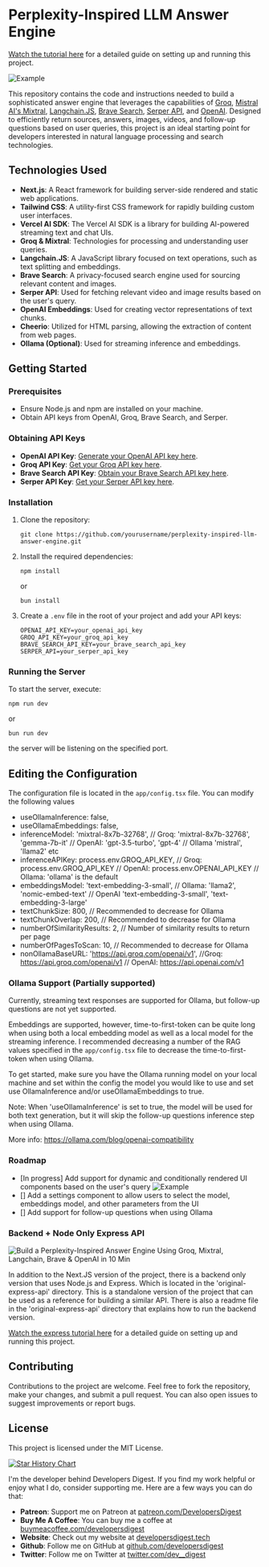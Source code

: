 # Perplexity-Inspired LLM Answer Engine

[Watch the tutorial here](https://youtu.be/kFC-OWw7G8k) for a detailed guide on setting up and running this project.

![Example](https://media.giphy.com/media/v1.Y2lkPTc5MGI3NjExZmJ0ZnhmNjkwYzczZDlqZzM1dDRka2k1MGx6dW02ZHl5dzV0aGQwMiZlcD12MV9pbnRlcm5hbF9naWZfYnlfaWQmY3Q9Zw/mluzeYSMGoAnSXg0ft/giphy.gif)

This repository contains the code and instructions needed to build a sophisticated answer engine that leverages the capabilities of [Groq](https://www.groq.com/), [Mistral AI's Mixtral](https://mistral.ai/news/mixtral-of-experts/), [Langchain.JS](https://js.langchain.com/docs/), [Brave Search](https://search.brave.com/), [Serper API](https://serper.dev/), and [OpenAI](https://openai.com/). Designed to efficiently return sources, answers, images, videos, and follow-up questions based on user queries, this project is an ideal starting point for developers interested in natural language processing and search technologies.

## Technologies Used

- **Next.js**: A React framework for building server-side rendered and static web applications.
- **Tailwind CSS**: A utility-first CSS framework for rapidly building custom user interfaces.
- **Vercel AI SDK**: The Vercel AI SDK is a library for building AI-powered streaming text and chat UIs.
- **Groq & Mixtral**: Technologies for processing and understanding user queries.
- **Langchain.JS**: A JavaScript library focused on text operations, such as text splitting and embeddings.
- **Brave Search**: A privacy-focused search engine used for sourcing relevant content and images.
- **Serper API**: Used for fetching relevant video and image results based on the user's query.
- **OpenAI Embeddings**: Used for creating vector representations of text chunks.
- **Cheerio**: Utilized for HTML parsing, allowing the extraction of content from web pages.
- **Ollama (Optional)**: Used for streaming inference and embeddings.

## Getting Started

### Prerequisites

- Ensure Node.js and npm are installed on your machine.
- Obtain API keys from OpenAI, Groq, Brave Search, and Serper.

### Obtaining API Keys

- **OpenAI API Key**: [Generate your OpenAI API key here](https://platform.openai.com/account/api-keys).
- **Groq API Key**: [Get your Groq API key here](https://console.groq.com/keys).
- **Brave Search API Key**: [Obtain your Brave Search API key here](https://brave.com/search/api/).
- **Serper API Key**: [Get your Serper API key here](https://serper.dev/).

### Installation

1. Clone the repository:
    ```
    git clone https://github.com/yourusername/perplexity-inspired-llm-answer-engine.git
    ```
2. Install the required dependencies:
    ```
    npm install
    ```
    or
    ```
    bun install
    ```
3. Create a `.env` file in the root of your project and add your API keys:
    ```
    OPENAI_API_KEY=your_openai_api_key
    GROQ_API_KEY=your_groq_api_key
    BRAVE_SEARCH_API_KEY=your_brave_search_api_key
    SERPER_API=your_serper_api_key
    ```

### Running the Server

To start the server, execute:
```
npm run dev
```
or
```
bun run dev
```

the server will be listening on the specified port.

## Editing the Configuration

The configuration file is located in the `app/config.tsx` file. You can modify the following values

- useOllamaInference: false,
- useOllamaEmbeddings: false,
- inferenceModel: 'mixtral-8x7b-32768', // Groq: 'mixtral-8x7b-32768', 'gemma-7b-it' // OpenAI: 'gpt-3.5-turbo', 'gpt-4' // Ollama 'mistral', 'llama2' etc
- inferenceAPIKey: process.env.GROQ_API_KEY, // Groq: process.env.GROQ_API_KEY // OpenAI: process.env.OPENAI_API_KEY // Ollama: 'ollama' is the default
- embeddingsModel: 'text-embedding-3-small', // Ollama: 'llama2', 'nomic-embed-text' // OpenAI 'text-embedding-3-small', 'text-embedding-3-large'
- textChunkSize: 800, // Recommended to decrease for Ollama
- textChunkOverlap: 200, // Recommended to decrease for Ollama
- numberOfSimilarityResults: 2, // Number of similarity results to return per page
- numberOfPagesToScan: 10, // Recommended to decrease for Ollama
- nonOllamaBaseURL: 'https://api.groq.com/openai/v1', //Groq: https://api.groq.com/openai/v1 // OpenAI: https://api.openai.com/v1

### Ollama Support (Partially supported)
Currently, streaming text responses are supported for Ollama, but follow-up questions are not yet supported.

Embeddings are supported, however, time-to-first-token can be quite long when using both a local embedding model as well as a local model for the streaming inference. I  recommended decreasing a number of the RAG values specified in the `app/config.tsx` file to decrease the time-to-first-token when using Ollama.

To get started, make sure you have the Ollama running model on your local machine and set within the config the model you would like to use and set use OllamaInference and/or useOllamaEmbeddings to true.

Note: When 'useOllamaInference' is set to true, the model will be used for both text generation, but it will skip the follow-up questions inference step when using Ollama.

More info: https://ollama.com/blog/openai-compatibility

### Roadmap

- [In progress] Add support for dynamic and conditionally rendered UI components based on the user's query
![Example](https://media.giphy.com/media/v1.Y2lkPTc5MGI3NjExZmJ0ZnhmNjkwYzczZDlqZzM1dDRka2k1MGx6dW02ZHl5dzV0aGQwMiZlcD12MV9pbnRlcm5hbF9naWZfYnlfaWQmY3Q9Zw/mluzeYSMGoAnSXg0ft/giphy.gif)
- [] Add a settings component to allow users to select the model, embeddings model, and other parameters from the UI
- [] Add support for follow-up questions when using Ollama

### Backend + Node Only Express API

![Build a Perplexity-Inspired Answer Engine Using Groq, Mixtral, Langchain, Brave & OpenAI in 10 Min](https://img.youtube.com/vi/43ZCeBTcsS8/0.jpg)

In addition to the Next.JS version of the project, there is a backend only version that uses Node.js and Express. Which is located in the 'original-express-api' directory. This is a standalone version of the project that can be used as a reference for building a similar API. There is also a readme file in the 'original-express-api' directory that explains how to run the backend version.

[Watch the express tutorial here](https://youtu.be/43ZCeBTcsS8) for a detailed guide on setting up and running this project. 

## Contributing

Contributions to the project are welcome. Feel free to fork the repository, make your changes, and submit a pull request. You can also open issues to suggest improvements or report bugs.


## License

This project is licensed under the MIT License.

[![Star History Chart](https://api.star-history.com/svg?repos=developersdigest/llm-answer-engine&type=Date)](https://star-history.com/#developersdigest/llm-answer-engine&Date)

I'm the developer behind Developers Digest. If you find my work helpful or enjoy what I do, consider supporting me. Here are a few ways you can do that:

- **Patreon**: Support me on Patreon at [patreon.com/DevelopersDigest](https://www.patreon.com/DevelopersDigest)
- **Buy Me A Coffee**: You can buy me a coffee at [buymeacoffee.com/developersdigest](https://www.buymeacoffee.com/developersdigest)
- **Website**: Check out my website at [developersdigest.tech](https://developersdigest.tech)
- **Github**: Follow me on GitHub at [github.com/developersdigest](https://github.com/developersdigest)
- **Twitter**: Follow me on Twitter at [twitter.com/dev__digest](https://twitter.com/dev__digest)